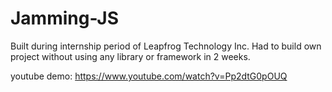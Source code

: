 # Jamming-JS
Built during internship period of Leapfrog Technology Inc. Had to build own project without using any library or framework in 2 weeks. 

youtube demo: https://www.youtube.com/watch?v=Pp2dtG0pOUQ
